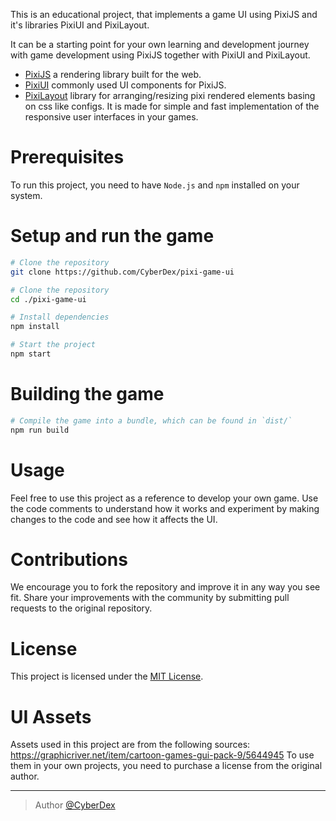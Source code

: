 This is an educational project, that implements a game UI using PixiJS and it's libraries PixiUI and PixiLayout. 

It can be a starting point for your own learning and development journey with game development using PixiJS together with PixiUI and PixiLayout.

-   [PixiJS](https://github.com/pixijs/pixijs) a rendering library built for the web.
-   [PixiUI](https://github.com/pixijs/ui) commonly used UI components for PixiJS.
-   [PixiLayout](https://github.com/pixijs/layout) library for arranging/resizing pixi rendered elements basing on css like configs. It is made for simple and fast implementation of the responsive user interfaces in your games.

# Prerequisites

To run this project, you need to have `Node.js` and `npm` installed on your system.

# Setup and run the game

```sh
# Clone the repository
git clone https://github.com/CyberDex/pixi-game-ui

# Clone the repository
cd ./pixi-game-ui

# Install dependencies
npm install

# Start the project
npm start
```

# Building the game

```sh
# Compile the game into a bundle, which can be found in `dist/`
npm run build
```

# Usage

Feel free to use this project as a reference to develop your own game. 
Use the code comments to understand how it works and experiment by making changes to the code and see how it affects the UI. 

# Contributions

We encourage you to fork the repository and improve it in any way you see fit. Share your improvements with the community by submitting pull requests to the original repository.

# License

This project is licensed under the [MIT License](https://opensource.org/licenses/MIT).

# UI Assets

Assets used in this project are from the following sources:
https://graphicriver.net/item/cartoon-games-gui-pack-9/5644945
To use them in your own projects, you need to purchase a license from the original author.

---

> Author [@CyberDex](https://github.com/CyberDex)
